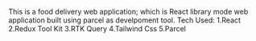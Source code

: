 This is a food delivery web application;
which is React library mode web application built using parcel as develpoment tool. 
Tech Used:
1.React
2.Redux Tool Kit
3.RTK Query
4.Tailwind Css
5.Parcel
